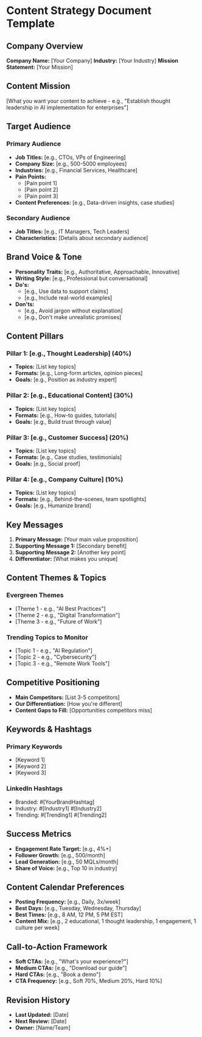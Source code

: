 # Content Strategy Document Template

## Company Overview
**Company Name:** [Your Company]
**Industry:** [Your Industry]
**Mission Statement:** [Your Mission]

## Content Mission
[What you want your content to achieve - e.g., "Establish thought leadership in AI implementation for enterprises"]

## Target Audience

### Primary Audience
- **Job Titles:** [e.g., CTOs, VPs of Engineering]
- **Company Size:** [e.g., 500-5000 employees]
- **Industries:** [e.g., Financial Services, Healthcare]
- **Pain Points:** 
  - [Pain point 1]
  - [Pain point 2]
  - [Pain point 3]
- **Content Preferences:** [e.g., Data-driven insights, case studies]

### Secondary Audience
- **Job Titles:** [e.g., IT Managers, Tech Leaders]
- **Characteristics:** [Details about secondary audience]

## Brand Voice & Tone
- **Personality Traits:** [e.g., Authoritative, Approachable, Innovative]
- **Writing Style:** [e.g., Professional but conversational]
- **Do's:**
  - [e.g., Use data to support claims]
  - [e.g., Include real-world examples]
- **Don'ts:**
  - [e.g., Avoid jargon without explanation]
  - [e.g., Don't make unrealistic promises]

## Content Pillars

### Pillar 1: [e.g., Thought Leadership] (40%)
- **Topics:** [List key topics]
- **Formats:** [e.g., Long-form articles, opinion pieces]
- **Goals:** [e.g., Position as industry expert]

### Pillar 2: [e.g., Educational Content] (30%)
- **Topics:** [List key topics]
- **Formats:** [e.g., How-to guides, tutorials]
- **Goals:** [e.g., Build trust through value]

### Pillar 3: [e.g., Customer Success] (20%)
- **Topics:** [List key topics]
- **Formats:** [e.g., Case studies, testimonials]
- **Goals:** [e.g., Social proof]

### Pillar 4: [e.g., Company Culture] (10%)
- **Topics:** [List key topics]
- **Formats:** [e.g., Behind-the-scenes, team spotlights]
- **Goals:** [e.g., Humanize brand]

## Key Messages
1. **Primary Message:** [Your main value proposition]
2. **Supporting Message 1:** [Secondary benefit]
3. **Supporting Message 2:** [Another key point]
4. **Differentiator:** [What makes you unique]

## Content Themes & Topics

### Evergreen Themes
- [Theme 1 - e.g., "AI Best Practices"]
- [Theme 2 - e.g., "Digital Transformation"]
- [Theme 3 - e.g., "Future of Work"]

### Trending Topics to Monitor
- [Topic 1 - e.g., "AI Regulation"]
- [Topic 2 - e.g., "Cybersecurity"]
- [Topic 3 - e.g., "Remote Work Tools"]

## Competitive Positioning
- **Main Competitors:** [List 3-5 competitors]
- **Our Differentiation:** [How you're different]
- **Content Gaps to Fill:** [Opportunities competitors miss]

## Keywords & Hashtags

### Primary Keywords
- [Keyword 1]
- [Keyword 2]
- [Keyword 3]

### LinkedIn Hashtags
- Branded: #[YourBrandHashtag]
- Industry: #[Industry1] #[Industry2]
- Trending: #[Trending1] #[Trending2]

## Success Metrics
- **Engagement Rate Target:** [e.g., 4%+]
- **Follower Growth:** [e.g., 500/month]
- **Lead Generation:** [e.g., 50 MQLs/month]
- **Share of Voice:** [e.g., Top 10 in industry]

## Content Calendar Preferences
- **Posting Frequency:** [e.g., Daily, 3x/week]
- **Best Days:** [e.g., Tuesday, Wednesday, Thursday]
- **Best Times:** [e.g., 8 AM, 12 PM, 5 PM EST]
- **Content Mix:** [e.g., 2 educational, 1 thought leadership, 1 engagement, 1 culture per week]

## Call-to-Action Framework
- **Soft CTAs:** [e.g., "What's your experience?"]
- **Medium CTAs:** [e.g., "Download our guide"]
- **Hard CTAs:** [e.g., "Book a demo"]
- **CTA Frequency:** [e.g., Soft 70%, Medium 20%, Hard 10%]

## Revision History
- **Last Updated:** [Date]
- **Next Review:** [Date]
- **Owner:** [Name/Team]